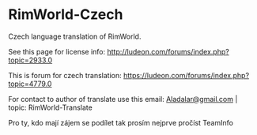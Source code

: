 # RimWorld-Czech
Czech language translation of RimWorld.

See this page for license info:
http://ludeon.com/forums/index.php?topic=2933.0

This is forum for czech translation:
https://ludeon.com/forums/index.php?topic=4779.0

For contact to author of translate use this email: Aladalar@gmail.com | topic: RimWorld-Translate

Pro ty, kdo mají zájem se podílet tak prosím nejprve pročíst TeamInfo